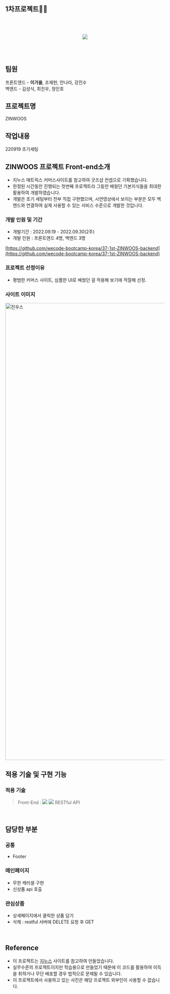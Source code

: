 ## 1차프로젝트👏🏻
<br>
<br>

<p align="center"><img src="https://user-images.githubusercontent.com/104541695/193513902-c62a19f1-ef03-4a02-a79d-c561bef68c62.png"></p>

<br>
<br>


## 팀원

프론트엔드 - <b>이가을</b>, 조재현, 안나라, 강진수  
백엔드 - 김성식, 최진우, 정인호

## 프로젝트명

ZINWOOS

## 작업내용

220919 초기세팅

## ZINWOOS **프로젝트 Front-end소개**

- 지누스 매트릭스 커머스사이트를 참고하여 굿즈샵 컨셉으로 기획했습니다.
- 한정된 시간동안 진행되는 첫번째 프로젝트라 그동안 배웠던 기본지식들을 최대한 활용하여 개발하였습니다.
- 개발은 초기 세팅부터 전부 직접 구현했으며, 시연영상에서 보이는 부분은 모두 백앤드와 연결하여 실제 사용할 수 있는 서비스 수준으로 개발한 것입니다.

### **개발 인원 및 기간**

- 개발기간 : 2022.09.19 - 2022.09.30(2주)
- 개발 인원 : 프론트엔드 4명, 백엔드 3명

[https://github.com/wecode-bootcamp-korea/37-1st-ZINWOOS-backend](https://github.com/wecode-bootcamp-korea/37-1st-ZINWOOS-backend)

### **프로젝트 선정이유**

- 평범한 커머스 사이트, 심플한 UI로 배웠던 걸 적용해 보기에 적절해 선정.

### 사이트 이미지

<img width="1439" alt="진우스" src="https://user-images.githubusercontent.com/104541695/193511969-a614cd24-73f2-431e-a49c-70f7a15edea6.png">

## **적용 기술 및 구현 기능**

### **적용 기술**

> Front-End : <img src="https://img.shields.io/badge/React-61DAFB?style=flat-square&logo=React&logoColor=white"/> <img src="https://img.shields.io/badge/Sass-CC6699?style=flat-square&logo=Sass&logoColor=white"/> RESTful API

<br>

## **담당한 부분**

### **공통**

- Footer

### **메인페이지**

- 무한 캐러셀 구현
- 신상품 api 호출

### 관심상품

- 상세페이지에서 클릭한 상품 담기
- 삭제 : restful 서버에 DELETE 요청 후 GET

<br>

## **Reference**

- 이 프로젝트는 [지누스](https://www.zinus.co.kr/) 사이트를 참고하여 만들었습니다.
- 실무수준의 프로젝트이지만 학습용으로 만들었기 때문에 이 코드를 활용하여 이득을 취하거나 무단 배포할 경우 법적으로 문제될 수 있습니다.
- 이 프로젝트에서 사용하고 있는 사진은 해당 프로젝트 외부인이 사용할 수 없습니다.
